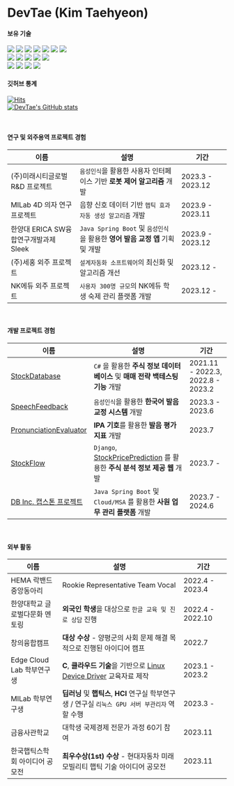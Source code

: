 DevTae (Kim Taehyeon)
=====

#### 보유 기술

<div style="display: inline;">
  <img src="https://img.shields.io/badge/Java-007396?style=flat-square&logo=Java&logoColor=white"/>
  <img src="https://img.shields.io/badge/SpringBoot-6DB33F?style=flat-square&logo=Spring&logoColor=white"/>
  <img src="https://img.shields.io/badge/Python-3776AB?style=flat-square&logo=Python&logoColor=white"/>
  <img src="https://img.shields.io/badge/PyTorch-F05032?style=flat-square&logo=PyTorch&logoColor=white"/>
  <img src="https://img.shields.io/badge/django-092E20?style=flat-square&logo=django&logoColor=white"/>
  <img src="https://img.shields.io/badge/C-A8B9CC?style=flat-square&logo=C&logoColor=white"/>
  <!--<img src="https://img.shields.io/badge/PHP-777BB4?style=flat-square&logo=php&logoColor=white"/>-->
  <img src="https://img.shields.io/badge/C%23-239120?style=flat-square&logo=c-sharp&logoColor=white">
  <br/>
  <img src="https://img.shields.io/badge/HTML5-E34F26?style=flat-square&logo=HTML5&logoColor=white"/> 
  <img src="https://img.shields.io/badge/CSS3-1572B6?style=flat-square&logo=CSS3&logoColor=white"/>
  <img src="https://img.shields.io/badge/JavaScript-F7DF1E?style=flat-square&logo=JavaScript&logoColor=white"/>
  <img src="https://img.shields.io/badge/PostgreSQL-4479A1?style=flat-square&logo=PostgreSQL&logoColor=white"/>
  <img src="https://img.shields.io/badge/MySQL-4479A1?style=flat-square&logo=MySQL&logoColor=white"/>
  <br/>
  <img src="https://img.shields.io/badge/Git-F05032?style=flat-square&logo=git&logoColor=white"/>
  <img src="https://img.shields.io/badge/Linux-FCC624?style=flat-square&logo=linux&logoColor=black"/>
  <img src="https://img.shields.io/badge/Ubuntu-E95420?style=flat-square&logo=Ubuntu&logoColor=white"/>
  <img src="https://img.shields.io/badge/Docker-2496ED?style=flat-square&logo=Docker&logoColor=white"/>
</div>

<br/>

#### 깃허브 통계

[![Hits](https://hits.seeyoufarm.com/api/count/incr/badge.svg?url=https%3A%2F%2Fgithub.com%2FDevTae&count_bg=%2379C83D&title_bg=%23555555&icon=&icon_color=%23E7E7E7&title=hits&edge_flat=false)](https://hits.seeyoufarm.com)
<br/>
[![DevTae's GitHub stats](https://github-readme-stats.vercel.app/api?username=DevTae)](https://github.com/anuraghazra/github-readme-stats)

<br/>

#### 연구 및 외주용역 프로젝트 경험
| 이름 | 설명 | 기간 |
|-------|-------------|-------
| (주)미래시티글로벌 R&D 프로젝트 | `음성인식`을 활용한 사용자 인터페이스 기반 **로봇 제어 알고리즘** 개발 | 2023.3 - 2023.12 |
| MILab 4D 의자 연구 프로젝트 | 음향 신호 데이터 기반 `햅틱 효과 자동 생성 알고리즘` 개발 | 2023.9 - 2023.11 |
| 한양대 ERICA SW융합연구개발과제 Sleek | `Java Spring Boot` 및 `음성인식`을 활용한 **영어 발음 교정 앱** 기획 및 개발 | 2023.9 - 2023.12 |
| (주)세홍 외주 프로젝트 | `설계자동화 소프트웨어`의 최신화 및 알고리즘 개선 | 2023.12 - |
| NK에듀 외주 프로젝트 | `사용자 300명 규모`의 NK에듀 학생 숙제 관리 플랫폼 개발 | 2023.12 - |

<br/>

#### 개발 프로젝트 경험

| 이름 | 설명 | 기간 |
|-------|-------------|-------
| [StockDatabase](https://github.com/DevTae/StockDatabasePreview) | `C#` 을 활용한 **주식 정보 데이터베이스** 및 **매매 전략 백테스팅 기능** 개발  | 2021.11 - 2022.3, <br/> 2022.8 - 2023.2 |
| [SpeechFeedback](https://github.com/DevTae/SpeechFeedback) | `음성인식`을 활용한 **한국어 발음 교정 시스템** 개발 | 2023.3 - 2023.6 |
| [PronunciationEvaluator](https://github.com/DevTae/PronunciationEvaluator) | **IPA 기호**를 활용한 **발음 평가 지표** 개발 | 2023.7 |
| [StockFlow](https://github.com/DevTae/StockFlow) | `Django`, [StockPricePrediction](https://github.com/DevTae/StockPricePredictionPreview) 를 활용한 **주식 분석 정보 제공 웹** 개발 | 2023.7 - |
| [DB Inc. 캡스톤 프로젝트](https://github.com/DB-Inc-Capstone) | `Java Spring Boot` 및 `Cloud/MSA` 를 활용한 **사원 업무 관리 플랫폼** 개발 | 2023.7 - 2024.6 |

<br/>

#### 외부 활동

| 이름 | 설명 | 기간 |
-------|-------------|-------
| HEMA 락밴드 중앙동아리 | Rookie Representative Team Vocal | 2022.4 - 2023.4 |
| 한양대학교 글로벌다문화 멘토링 | **외국인 학생**을 대상으로 `한글 교육 및 진로 상담` 진행 | 2022.4 - 2022.10 |
| 창의융합캠프 |  **대상 수상** - 양평군의 사회 문제 해결 목적으로 진행된 아이디어 캠프 | 2022.7 |
| Edge Cloud Lab 학부연구생 | **C**, **클라우드 기술**을 기반으로 [Linux Device Driver](https://github.com/DevTae/Linux-Device-Driver) 교육자료 제작 | 2023.1 - 2023.2 |
| MILab 학부연구생 | **딥러닝** 및 **햅틱스**, **HCI** 연구실 학부연구생 / 연구실 `리눅스 GPU 서버 부관리자` 역할 수행 | 2023.3 - |
| 금융사관학교 | 대학생 국제경제 전문가 과정 60기 참여 | 2023.11 |
| 한국햅틱스학회 아이디어 공모전 | **최우수상(1st) 수상** - 현대자동차 미래모빌리티 햅틱 기술 아이디어 공모전 | 2023.11 |
